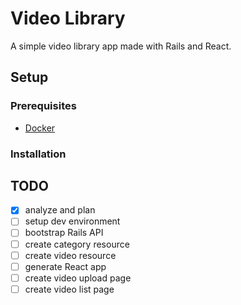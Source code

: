 # Video Library

A simple video library app made with Rails and React.

## Setup

### Prerequisites

- [Docker](https://www.docker.com/)

### Installation


## TODO
- [x] analyze and plan
- [ ] setup dev environment
- [ ] bootstrap Rails API
- [ ] create category resource
- [ ] create video resource
- [ ] generate React app
- [ ] create video upload page
- [ ] create video list page
